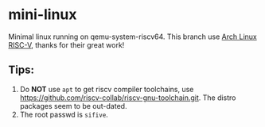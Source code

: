 # mini-linux

Minimal linux running on qemu-system-riscv64. This branch use [Arch Linux RISC-V](https://archriscv.felixc.at/), thanks for their great work!

## Tips:

1. Do **NOT** use `apt` to get riscv compiler toolchains, use <https://github.com/riscv-collab/riscv-gnu-toolchain.git>. The distro packages seem to be out-dated.
2. The root passwd is `sifive`.
